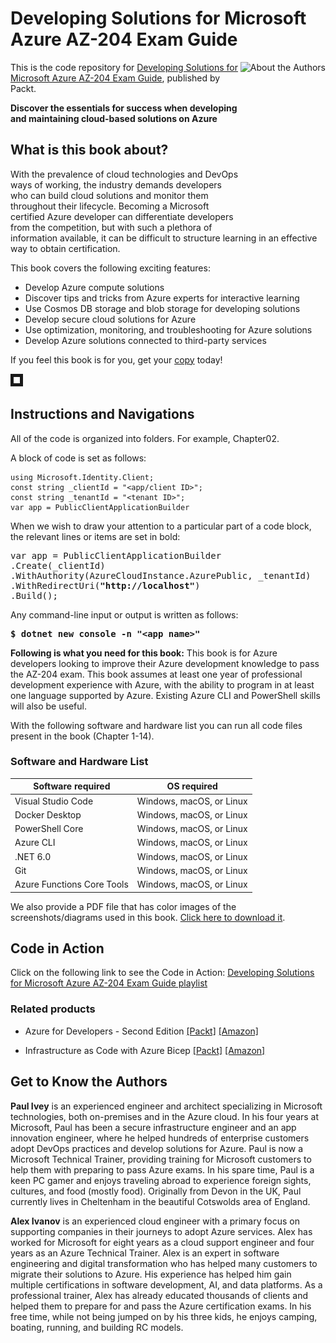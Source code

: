 # Developing Solutions for Microsoft Azure AZ-204 Exam Guide

<a href="https://www.packtpub.com/product/developing-solutions-for-microsoft-azure-az-204-exam-guide/9781803237060?utm_source=github&utm_medium=repository&utm_campaign=9781803237060"><img src="https://static.packt-cdn.com/products/9781803237060/cover/smaller" alt="About the Authors" height="256px" align="right"></a>

This is the code repository for [Developing Solutions for Microsoft Azure AZ-204 Exam Guide](https://www.packtpub.com/product/developing-solutions-for-microsoft-azure-az-204-exam-guide/9781803237060?utm_source=github&utm_medium=repository&utm_campaign=9781803237060), published by Packt.

**Discover the essentials for success when developing and maintaining cloud-based solutions on Azure**

## What is this book about?
With the prevalence of cloud technologies and DevOps ways of working, the industry demands developers who can build cloud solutions and monitor them throughout their lifecycle. Becoming a Microsoft certified Azure developer can differentiate developers from the competition, but with such a plethora of information available, it can be difficult to structure learning in an effective way to obtain certification. 

This book covers the following exciting features:
* Develop Azure compute solutions
* Discover tips and tricks from Azure experts for interactive learning
* Use Cosmos DB storage and blob storage for developing solutions
* Develop secure cloud solutions for Azure
* Use optimization, monitoring, and troubleshooting for Azure solutions
* Develop Azure solutions connected to third-party services

If you feel this book is for you, get your [copy](https://www.amazon.com/dp/1803237066) today!

<a href="https://www.packtpub.com/?utm_source=github&utm_medium=banner&utm_campaign=GitHubBanner"><img src="https://raw.githubusercontent.com/PacktPublishing/GitHub/master/GitHub.png" 
alt="https://www.packtpub.com/" border="5" /></a>

## Instructions and Navigations
All of the code is organized into folders. For example, Chapter02.

A block of code is set as follows:
```
using Microsoft.Identity.Client;
const string _clientId = "<app/client ID>";
const string _tenantId = "<tenant ID>";
var app = PublicClientApplicationBuilder
```
When we wish to draw your attention to a particular part of a code block, the relevant lines or items are set in bold:
<pre>var app = PublicClientApplicationBuilder
.Create(_clientId)
.WithAuthority(AzureCloudInstance.AzurePublic, _tenantId)
.WithRedirectUri(<b>"http://localhost"</b>)
.Build();</pre>

Any command-line input or output is written as follows:
<pre><b>$ dotnet new console -n "&lt;app name&gt;"</b></pre>


**Following is what you need for this book:**
This book is for Azure developers looking to improve their Azure development knowledge to pass the AZ-204 exam. This book assumes at least one year of professional development experience with Azure, with the ability to program in at least one language supported by Azure. Existing Azure CLI and PowerShell skills will also be useful.

With the following software and hardware list you can run all code files present in the book (Chapter 1-14).
### Software and Hardware List
| Software required | OS required |
| ------------------------------------ | ----------------------------------- |
| Visual Studio Code | Windows, macOS, or Linux |
| Docker Desktop | Windows, macOS, or Linux |
| PowerShell Core | Windows, macOS, or Linux |
| Azure CLI | Windows, macOS, or Linux |
| .NET 6.0 | Windows, macOS, or Linux |
| Git | Windows, macOS, or Linux |
| Azure Functions Core Tools | Windows, macOS, or Linux |

We also provide a PDF file that has color images of the screenshots/diagrams used in this book. [Click here to download it](https://packt.link/1TGWe).

## Code in Action

Click on the following link to see the Code in Action:
[Developing Solutions for Microsoft Azure AZ-204 Exam Guide playlist](https://bit.ly/3LtUSAp)


### Related products
* Azure for Developers - Second Edition [[Packt]](https://www.packtpub.com/product/azure-for-developers/9781803240091?utm_source=github&utm_medium=repository&utm_campaign=9781803240091) [[Amazon]](https://www.amazon.com/dp/1803240091)

* Infrastructure as Code with Azure Bicep [[Packt]](https://www.packtpub.com/product/infrastructure-as-code-with-azure-bicep/9781801813747?utm_source=github&utm_medium=repository&utm_campaign=9781801813747) [[Amazon]](https://www.amazon.com/dp/1801813744)

## Get to Know the Authors
**Paul Ivey**
is an experienced engineer and architect specializing in Microsoft technologies, both on-premises and in the Azure cloud.
In his four years at Microsoft, Paul has been a secure infrastructure engineer and an app innovation engineer, where he helped hundreds of enterprise customers adopt DevOps practices and develop solutions for Azure.
Paul is now a Microsoft Technical Trainer, providing training for Microsoft customers to help them with preparing to pass Azure exams.
In his spare time, Paul is a keen PC gamer and enjoys traveling abroad to experience foreign sights, cultures, and food (mostly food).
Originally from Devon in the UK, Paul currently lives in Cheltenham in the beautiful Cotswolds area of England.

**Alex Ivanov**
is an experienced cloud engineer with a primary focus on supporting companies in their journeys to adopt Azure services. Alex has worked for Microsoft for eight years as a cloud support engineer and four years as an Azure Technical Trainer.
Alex is an expert in software engineering and digital transformation who has helped many customers to migrate their solutions to Azure. His experience has helped him gain multiple certifications in software development, AI, and data platforms. As a professional trainer, Alex has already educated thousands of clients and helped them to prepare for and pass the Azure certification exams.
In his free time, while not being jumped on by his three kids, he enjoys camping, boating, running, and building RC models.
